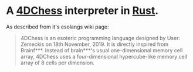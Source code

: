 # A [4DChess](https://esolangs.org/wiki/4DChess) interpreter in [Rust](https://www.rust-lang.org/).

As described from it's esolangs wiki page:

> 4DChess is an esoteric programming language designed by User: Zemeckis on 18th November, 2019. It is directly inspired from Brainf\*\*\*. Instead of brain\*\*\*'s usual one-dimensional memory cell array, 4DChess uses a four-dimensional hypercube-like memory cell array of 8 cells per dimension. 

